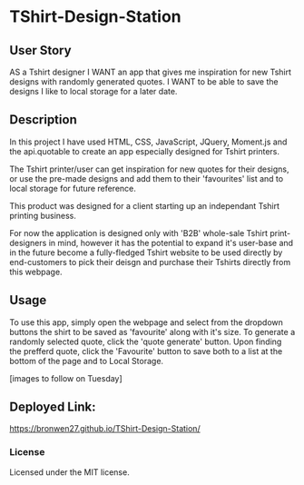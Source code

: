 # TShirt-Design-Station

## User Story

AS a Tshirt designer I WANT an app that gives me inspiration for new Tshirt designs with randomly generated quotes. I WANT to be able to save the designs I like to local storage for a later date. 

## Description 

In this project I have used HTML, CSS, JavaScript, JQuery, Moment.js and the api.quotable to create an app especially designed for Tshirt printers. 

The Tshirt printer/user can get inspiration for new quotes for their designs, or use the pre-made designs and add them to their 'favourites' list and to local storage for future reference. 

This product was designed for a client starting up an independant Tshirt printing business.

For now the application is designed only with 'B2B' whole-sale Tshirt print-designers in mind, however it has the potential to expand it's user-base and in the future become a fully-fledged Tshirt website to be used directly by end-customers to pick their deisgn and purchase their Tshirts directly from this webpage. 

## Usage

To use this app, simply open the webpage and select from the dropdown buttons the shirt to be saved as 'favourite' along with it's size. To generate a randomly selected quote, click the 'quote generate' button. Upon finding the prefferd quote, click the 'Favourite' button to save both to a list at the bottom of the page and to Local Storage. 

[images to follow on Tuesday]

## Deployed Link:

https://bronwen27.github.io/TShirt-Design-Station/

### License 
Licensed under the MIT license.


